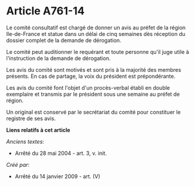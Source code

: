# Article A761-14

Le comité consultatif est chargé de donner un avis au préfet de la région Ile-de-France et statue dans un délai de cinq
semaines dès réception du dossier complet de la demande de dérogation.

Le comité peut auditionner le requérant et toute personne qu'il juge utile à l'instruction de la demande de dérogation.

Les avis du comité sont motivés et sont pris à la majorité des membres présents. En cas de partage, la voix du président est
prépondérante.

Les avis du comité font l'objet d'un procès-verbal établi en double exemplaire et transmis par le président sous une semaine
au préfet de région.

Un original est conservé par le secrétariat du comité pour constituer le registre de ses avis.

**Liens relatifs à cet article**

_Anciens textes_:

  - Arrêté du 28 mai 2004 - art. 3, v. init.

_Créé par_:

  - Arrêté du 14 janvier 2009 - art. (V)
